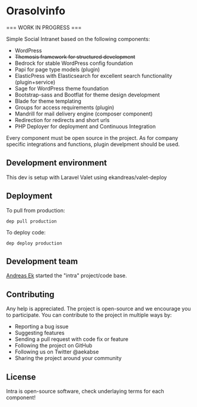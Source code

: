 # Orasolvinfo

=== WORK IN PROGRESS ===

Simple Social Intranet based on the following components:
* WordPress
* <del>Themosis framework for structured development</del>
* Bedrock for stable WordPress config foundation
* Papi for page type models (plugin)
* ElasticPress with Elasticsearch for excellent search functionality (plugin+service)
* Sage for WordPress theme foundation
* Bootstrap-sass and Bootflat for theme design development
* Blade for theme templating
* Groups for access requirements (plugin)
* Mandrill for mail delivery engine (composer component)
* Redirection for redirects and short urls
* PHP Deployer for deployment and Continuous Integration

Every component must be open source in the project.
As for company specific integrations and functions, plugin develpment should be used.

## Development environment
This dev is setup with Laravel Valet using ekandreas/valet-deploy

## Deployment
To pull from production:
```
dep pull production
```

To deploy code:
```
dep deploy production
```

## Development team
[Andreas Ek](http://www.elseif.se) started the "intra" project/code base.

## Contributing
Any help is appreciated. The project is open-source and we encourage you to participate. You can contribute to the project in multiple ways by:

- Reporting a bug issue
- Suggesting features
- Sending a pull request with code fix or feature
- Following the project on GitHub
- Following us on Twitter @aekabse
- Sharing the project around your community

## License
Intra is open-source software, check underlaying terms for each component!